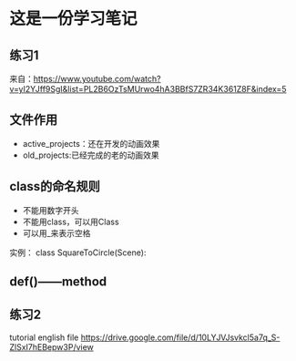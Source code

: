 # 这是一份学习笔记
## 练习1
来自：https://www.youtube.com/watch?v=yI2YJff9SgI&list=PL2B6OzTsMUrwo4hA3BBfS7ZR34K361Z8F&index=5

## 文件作用
+ active_projects：还在开发的动画效果
+ old_projects:已经完成的老的动画效果


## class的命名规则
+ 不能用数字开头
+ 不能用class，可以用Class
+ 可以用_来表示空格

实例：
class SquareToCircle(Scene):


## def()——method


## 练习2
tutorial english file
https://drive.google.com/file/d/10LYJVJsvkcl5a7q_S-ZlSxI7hEBepw3P/view

